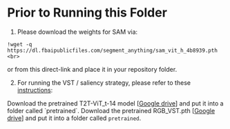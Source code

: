 # Prior to Running this Folder
1. Please download the weights for SAM via:

```
!wget -q https://dl.fbaipublicfiles.com/segment_anything/sam_vit_h_4b8939.pth <br>
```

or from this direct-link and place it in your repository folder. 

2. For running the VST / saliency strategy, please refer to these [instructions](https://github.com/yhydhx/SAMAug/tree/a7dce8878d56d2a265bd2819de3246c726e4adb4/vst_main):

Download the pretrained T2T-ViT_t-14 model [[Google drive]([https://drive.google.com/file/d/1tZ3tQkQ7jlDDfF-_ZROnEZg44MaNQFMc/view](https://drive.google.com/file/d/1R63FUPy0xSybULqpQK6_CTn3QgNog32h/view))] and put it into a folder called `pretrained`.
Download the pretrained RGB_VST.pth [[Google drive](https://drive.google.com/file/d/1tZ3tQkQ7jlDDfF-_ZROnEZg44MaNQFMc/view)] and put it into a folder called `pretrained`.
